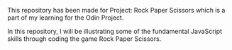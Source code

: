 This repository has been made for Project: Rock Paper Scissors which is a part of my learning for the Odin Project. 

In this repository, I will be illustrating some of the fundamental JavaScript skills through coding the game Rock Paper Scissors. 